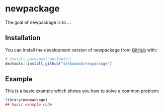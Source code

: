 
# newpackage

<!-- badges: start -->
<!-- badges: end -->

The goal of newpackage is to ...

## Installation

You can install the development version of newpackage from [GitHub](https://github.com/) with:

``` r
# install.packages("devtools")
devtools::install_github("selkamand/newpackage")
```

## Example

This is a basic example which shows you how to solve a common problem:

``` r
library(newpackage)
## basic example code
```

